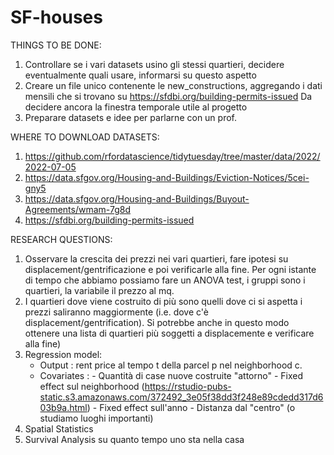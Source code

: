 # SF-houses

THINGS TO BE DONE:

1) Controllare se i vari datasets usino gli stessi quartieri, decidere eventualmente quali usare, informarsi su questo aspetto
2) Creare un file unico contenente le new_constructions, aggregando i dati mensili che si trovano su https://sfdbi.org/building-permits-issued
   Da decidere ancora la finestra temporale utile al progetto
3) Preparare datasets e idee per parlarne con un prof.


WHERE TO DOWNLOAD DATASETS:

1) https://github.com/rfordatascience/tidytuesday/tree/master/data/2022/2022-07-05
2) https://data.sfgov.org/Housing-and-Buildings/Eviction-Notices/5cei-gny5
3) https://data.sfgov.org/Housing-and-Buildings/Buyout-Agreements/wmam-7g8d
4) https://sfdbi.org/building-permits-issued


RESEARCH QUESTIONS:

1) Osservare la crescita dei prezzi nei vari quartieri, fare ipotesi su displacement/gentrificazione e poi verificarle alla fine.
   Per ogni istante di tempo che abbiamo possiamo fare un ANOVA test, i gruppi sono i quartieri, la variabile il prezzo al mq.
2) I quartieri dove viene costruito di più sono quelli dove ci si aspetta i prezzi saliranno maggiormente (i.e. dove c'è 
   displacement/gentrification). Si potrebbe anche in questo modo ottenere una lista di quartieri più soggetti a displacemente e verificare
   alla fine) 
3) Regression model: 
   - Output : rent price al tempo t della parcel p nel neighborhood c.
   - Covariates : - Quantità di case nuove costruite "attorno"
                  - Fixed effect sul neighborhood (https://rstudio-pubs-static.s3.amazonaws.com/372492_3e05f38dd3f248e89cdedd317d603b9a.html)
                  - Fixed effect sull'anno
                  - Distanza dal "centro" (o studiamo luoghi importanti)
4) Spatial Statistics
5) Survival Analysis su quanto tempo uno sta nella casa


